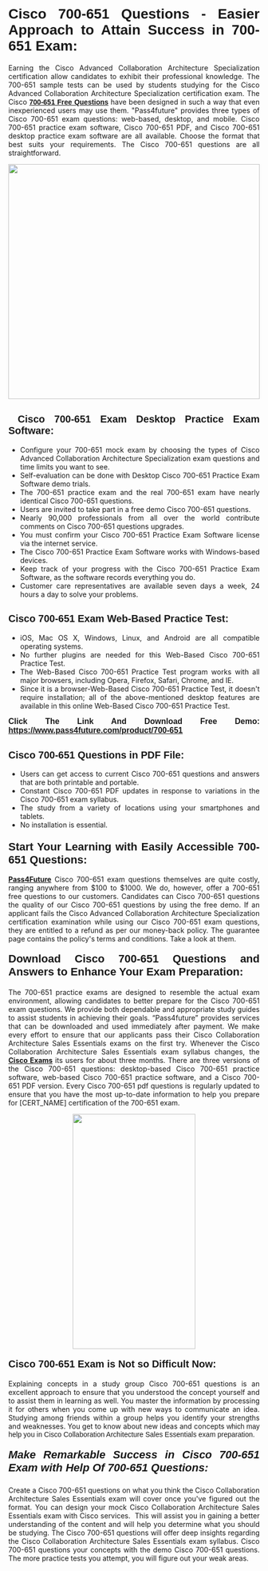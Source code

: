 <h1 style="text-align: justify;"><span style="font-family:Tahoma,Geneva,sans-serif;"><strong>Cisco 700-651 Questions - Easier Approach to Attain Success in 700-651 Exam:</strong></span></h1>

<p style="text-align: justify;">Earning the Cisco Advanced Collaboration Architecture Specialization certification allow candidates to exhibit their professional knowledge. The 700-651 sample tests can be used by students studying for the Cisco Advanced Collaboration Architecture Specialization certification exam. The Cisco <a href="https://www.pass4future.com/questions/cisco/700-651" target="_blank"><span style="font-family:Tahoma,Geneva,sans-serif;"><strong>700-651 Free Questions</strong></span></a> have been designed in such a way that even inexperienced users may use them. "Pass4future" provides three types of Cisco 700-651 exam questions: web-based, desktop, and mobile. Cisco 700-651 practice exam software, Cisco 700-651 PDF, and Cisco 700-651 desktop practice exam software are all available. Choose the format that best suits your requirements. The Cisco 700-651 questions are all straightforward.</p>

<p style="text-align: justify;"><a href="https://www.pass4future.com/product/700-651" target="_blank"><img alt="" src="https://lh3.googleusercontent.com/pw/AM-JKLU5_aushiRQbaoUdVonD_1om6esFnUm_j21jdeI1V3aesz_ETcO2Y8QVj0ZamD1vJ__MzXKNoh3XzzrDTXgudBuMwEatvdphNwcixeZDIncATvFdVanIchOfqVuIJHbWkG03KYMH2pwXnb7WaAnvI3g=w1366-h490-no?authuser=0" style="width: 100%; height: 470px;" /></a></p>

<h2 style="text-align: justify;"><strong><span style="font-family:Tahoma,Geneva,sans-serif;"><span style="font-size:20px;"> Cisco 700-651 Exam Desktop Practice Exam Software:</span></span></strong></h2>

<ul>
	<li style="text-align: justify;">Configure your 700-651 mock exam by choosing the types of Cisco Advanced Collaboration Architecture Specialization exam questions and time limits you want to see.</li>
	<li style="text-align: justify;">Self-evaluation can be done with Desktop Cisco 700-651 Practice Exam Software demo trials.</li>
	<li style="text-align: justify;">The 700-651 practice exam and the real 700-651 exam have nearly identical Cisco 700-651 questions.</li>
	<li style="text-align: justify;">Users are invited to take part in a free demo Cisco 700-651 questions.</li>
	<li style="text-align: justify;">Nearly 90,000 professionals from all over the world contribute comments on Cisco 700-651 questions upgrades.</li>
	<li style="text-align: justify;">You must confirm your Cisco 700-651 Practice Exam Software license via the internet service.</li>
	<li style="text-align: justify;">The Cisco 700-651 Practice Exam Software works with Windows-based devices.</li>
	<li style="text-align: justify;">Keep track of your progress with the Cisco 700-651 Practice Exam Software, as the software records everything you do.</li>
	<li style="text-align: justify;">Customer care representatives are available seven days a week, 24 hours a day to solve your problems.</li>
</ul>

<h2 style="text-align: justify;"><span style="font-family:Tahoma,Geneva,sans-serif;"><strong><span style="font-size:20px;">Cisco 700-651 Exam Web-Based Practice Test:</span></strong></span></h2>

<ul>
	<li style="text-align: justify;">iOS, Mac OS X, Windows, Linux, and Android are all compatible operating systems.</li>
	<li style="text-align: justify;">No further plugins are needed for this Web-Based Cisco 700-651 Practice Test.</li>
	<li style="text-align: justify;">The Web-Based Cisco 700-651 Practice Test program works with all major browsers, including Opera, Firefox, Safari, Chrome, and IE.</li>
	<li style="text-align: justify;">Since it is a browser-Web-Based Cisco 700-651 Practice Test, it doesn't require installation; all of the above-mentioned desktop features are available in this online Web-Based Cisco 700-651 Practice Test.</li>
</ul>

<p style="text-align: justify;"><span style="font-family:Tahoma,Geneva,sans-serif;"><span style="font-size:16px;"><strong>Click The Link And Download Free Demo:</strong></span></span> <a href="https://www.pass4future.com/product/700-651" target="_blank"><span style="font-family:Tahoma,Geneva,sans-serif;"><span style="font-size:16px;"><strong>https://www.pass4future.com/product/700-651</strong></span></span></a></p>

<h2 style="text-align: justify;"><strong><span style="font-family:Tahoma,Geneva,sans-serif;"><span style="font-size:20px;">Cisco 700-651 Questions in PDF File:</span></span></strong></h2>

<ul>
	<li style="text-align: justify;">Users can get access to current Cisco 700-651 questions and answers that are both printable and portable.</li>
	<li style="text-align: justify;">Constant Cisco 700-651 PDF updates in response to variations in the Cisco 700-651 exam syllabus.</li>
	<li style="text-align: justify;">The study from a variety of locations using your smartphones and tablets.</li>
	<li style="text-align: justify;">No installation is essential.</li>
</ul>

<h3 style="text-align: justify;"><span style="font-family:Tahoma,Geneva,sans-serif;"><strong><span style="font-size:22px;">Start Your Learning with Easily Accessible 700-651 Questions:</span></strong></span></h3>

<p style="text-align: justify;"><strong><a href="https://www.pass4future.com/" target="_blank">Pass4Future</a></strong> Cisco 700-651 exam questions themselves are quite costly, ranging anywhere from $100 to $1000. We do, however, offer a 700-651 free questions to our customers. Candidates can Cisco 700-651 questions the quality of our Cisco 700-651 questions by using the free demo. If an applicant fails the Cisco Advanced Collaboration Architecture Specialization certification examination while using our Cisco 700-651 exam questions, they are entitled to a refund as per our money-back policy. The guarantee page contains the policy's terms and conditions. Take a look at them.</p>

<h4 style="text-align: justify;"><strong><span style="font-family:Tahoma,Geneva,sans-serif;"><span style="font-size:22px;">Download Cisco 700-651 Questions and Answers to Enhance Your Exam Preparation:</span></span></strong></h4>

<p style="text-align: justify;">The 700-651 practice exams are designed to resemble the actual exam environment, allowing candidates to better prepare for the Cisco 700-651 exam questions. We provide both dependable and appropriate study guides to assist students in achieving their goals. “Pass4future” provides services that can be downloaded and used immediately after payment. We make every effort to ensure that our applicants pass their Cisco Collaboration Architecture Sales Essentials exams on the first try. Whenever the Cisco Collaboration Architecture Sales Essentials exam syllabus changes, the <strong><a href="https://www.pass4future.com/cisco" target="_blank">Cisco Exams</a></strong> its users for about three months. There are three versions of the Cisco 700-651 questions: desktop-based Cisco 700-651 practice software, web-based Cisco 700-651 practice software, and a Cisco 700-651 PDF version. Every Cisco 700-651 pdf questions is regularly updated to ensure that you have the most up-to-date information to help you prepare for [CERT_NAME] certification of the 700-651 exam.</p>

<p style="text-align: center;"><a href="https://www.pass4future.com/product/700-651" target="_blank"><img alt="" src="https://lh3.googleusercontent.com/pw/AM-JKLV3yUm3jiqqIo1xIsj1VJ_UeysYexQY-pRYO0rIFl3vg11QZioN-gzffpw2AfKqFynWuvoXOreWrWS0swpr4xmOSWfwII2jvatteuqrfxiWGFBSHPiZUCoi33jqeymK5dmu-0enyX6tayRCAMHw05jv=s617-no?authuser=0" style="width: 70%; height: 470px;" /></a></p>

<h4 style="text-align: justify;"><strong><span style="font-family:Tahoma,Geneva,sans-serif;"><span style="font-size:20px;">Cisco 700-651 Exam is Not so Difficult Now:</span></span></strong></h4>

<p style="text-align: justify;">Explaining concepts in a study group Cisco 700-651 questions is an excellent approach to ensure that you understood the concept yourself and to assist them in learning as well. You master the information by processing it for others when you come up with new ways to communicate an idea. Studying among friends within a group helps you identify your strengths and weaknesses. You get to know about new ideas and concepts <span style="font-family:Tahoma,Geneva,sans-serif;">which may help you in Cisco Collaboration Architecture Sales Essentials exam preparation.</span></p>

<h5 style="text-align: justify;"><span style="font-family:Tahoma,Geneva,sans-serif;"><span style="font-size:22px;"><strong>Make Remarkable Success in Cisco 700-651 Exam with Help Of 700-651 Questions:</strong></span></span></h5>

<p style="text-align: justify;">Create a Cisco 700-651 questions on what you think the Cisco Collaboration Architecture Sales Essentials exam will cover once you've figured out the format. You can design your mock Cisco Collaboration Architecture Sales Essentials exam with Cisco services.  This will assist you in gaining a better understanding of the content and will help you determine what you should be studying. The Cisco 700-651 questions will offer deep insights regarding the Cisco Collaboration Architecture Sales Essentials exam syllabus. Cisco 700-651 questions your concepts with the demo Cisco 700-651 questions. The more practice tests you attempt, you will figure out your weak areas.</p>
